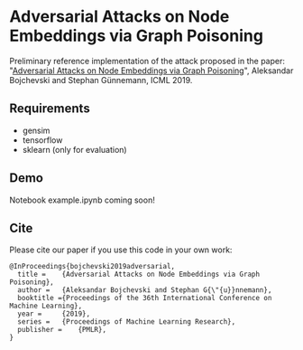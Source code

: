 # Adversarial Attacks on Node Embeddings via Graph Poisoning

Preliminary reference implementation of the attack proposed in the paper:
"[Adversarial Attacks on Node Embeddings via Graph Poisoning](https://arxiv.org/abs/1809.01093)", Aleksandar Bojchevski and Stephan Günnemann, ICML 2019.

## Requirements
* gensim
* tensorflow
* sklearn (only for evaluation)

## Demo
Notebook example.ipynb coming soon!


## Cite
Please cite our paper if you use this code in your own work:

```
@InProceedings{bojchevski2019adversarial,
  title = 	 {Adversarial Attacks on Node Embeddings via Graph Poisoning},
  author = 	 {Aleksandar Bojchevski and Stephan G{\"{u}}nnemann},
  booktitle ={Proceedings of the 36th International Conference on Machine Learning},
  year = 	 {2019},
  series = 	 {Proceedings of Machine Learning Research},
  publisher = 	 {PMLR},
}
```







